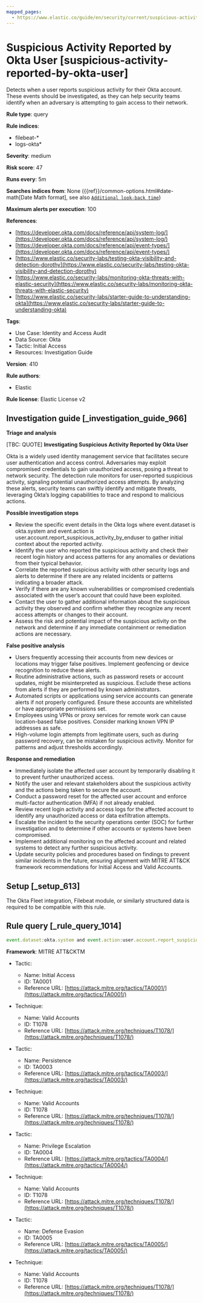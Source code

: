 ```yaml
---
mapped_pages:
  - https://www.elastic.co/guide/en/security/current/suspicious-activity-reported-by-okta-user.html
---
```


# Suspicious Activity Reported by Okta User [suspicious-activity-reported-by-okta-user]

Detects when a user reports suspicious activity for their Okta account. These events should be investigated, as they can help security teams identify when an adversary is attempting to gain access to their network.

**Rule type**: query

**Rule indices**:

* filebeat-*
* logs-okta*

**Severity**: medium

**Risk score**: 47

**Runs every**: 5m

**Searches indices from**: None ({{ref}}/common-options.html#date-math[Date Math format], see also [`Additional look-back time`](docs-content://solutions/security/detect-and-alert/create-detection-rule.md#rule-schedule))

**Maximum alerts per execution**: 100

**References**:

* [https://developer.okta.com/docs/reference/api/system-log/](https://developer.okta.com/docs/reference/api/system-log/)
* [https://developer.okta.com/docs/reference/api/event-types/](https://developer.okta.com/docs/reference/api/event-types/)
* [https://www.elastic.co/security-labs/testing-okta-visibility-and-detection-dorothy](https://www.elastic.co/security-labs/testing-okta-visibility-and-detection-dorothy)
* [https://www.elastic.co/security-labs/monitoring-okta-threats-with-elastic-security](https://www.elastic.co/security-labs/monitoring-okta-threats-with-elastic-security)
* [https://www.elastic.co/security-labs/starter-guide-to-understanding-okta](https://www.elastic.co/security-labs/starter-guide-to-understanding-okta)

**Tags**:

* Use Case: Identity and Access Audit
* Data Source: Okta
* Tactic: Initial Access
* Resources: Investigation Guide

**Version**: 410

**Rule authors**:

* Elastic

**Rule license**: Elastic License v2

## Investigation guide [_investigation_guide_966]

**Triage and analysis**

[TBC: QUOTE]
**Investigating Suspicious Activity Reported by Okta User**

Okta is a widely used identity management service that facilitates secure user authentication and access control. Adversaries may exploit compromised credentials to gain unauthorized access, posing a threat to network security. The detection rule monitors for user-reported suspicious activity, signaling potential unauthorized access attempts. By analyzing these alerts, security teams can swiftly identify and mitigate threats, leveraging Okta’s logging capabilities to trace and respond to malicious actions.

**Possible investigation steps**

* Review the specific event details in the Okta logs where event.dataset is okta.system and event.action is user.account.report_suspicious_activity_by_enduser to gather initial context about the reported activity.
* Identify the user who reported the suspicious activity and check their recent login history and access patterns for any anomalies or deviations from their typical behavior.
* Correlate the reported suspicious activity with other security logs and alerts to determine if there are any related incidents or patterns indicating a broader attack.
* Verify if there are any known vulnerabilities or compromised credentials associated with the user’s account that could have been exploited.
* Contact the user to gather additional information about the suspicious activity they observed and confirm whether they recognize any recent access attempts or changes to their account.
* Assess the risk and potential impact of the suspicious activity on the network and determine if any immediate containment or remediation actions are necessary.

**False positive analysis**

* Users frequently accessing their accounts from new devices or locations may trigger false positives. Implement geofencing or device recognition to reduce these alerts.
* Routine administrative actions, such as password resets or account updates, might be misinterpreted as suspicious. Exclude these actions from alerts if they are performed by known administrators.
* Automated scripts or applications using service accounts can generate alerts if not properly configured. Ensure these accounts are whitelisted or have appropriate permissions set.
* Employees using VPNs or proxy services for remote work can cause location-based false positives. Consider marking known VPN IP addresses as safe.
* High-volume login attempts from legitimate users, such as during password recovery, can be mistaken for suspicious activity. Monitor for patterns and adjust thresholds accordingly.

**Response and remediation**

* Immediately isolate the affected user account by temporarily disabling it to prevent further unauthorized access.
* Notify the user and relevant stakeholders about the suspicious activity and the actions being taken to secure the account.
* Conduct a password reset for the affected user account and enforce multi-factor authentication (MFA) if not already enabled.
* Review recent login activity and access logs for the affected account to identify any unauthorized access or data exfiltration attempts.
* Escalate the incident to the security operations center (SOC) for further investigation and to determine if other accounts or systems have been compromised.
* Implement additional monitoring on the affected account and related systems to detect any further suspicious activity.
* Update security policies and procedures based on findings to prevent similar incidents in the future, ensuring alignment with MITRE ATT&CK framework recommendations for Initial Access and Valid Accounts.


## Setup [_setup_613]

The Okta Fleet integration, Filebeat module, or similarly structured data is required to be compatible with this rule.


## Rule query [_rule_query_1014]

```js
event.dataset:okta.system and event.action:user.account.report_suspicious_activity_by_enduser
```

**Framework**: MITRE ATT&CKTM

* Tactic:

    * Name: Initial Access
    * ID: TA0001
    * Reference URL: [https://attack.mitre.org/tactics/TA0001/](https://attack.mitre.org/tactics/TA0001/)

* Technique:

    * Name: Valid Accounts
    * ID: T1078
    * Reference URL: [https://attack.mitre.org/techniques/T1078/](https://attack.mitre.org/techniques/T1078/)

* Tactic:

    * Name: Persistence
    * ID: TA0003
    * Reference URL: [https://attack.mitre.org/tactics/TA0003/](https://attack.mitre.org/tactics/TA0003/)

* Technique:

    * Name: Valid Accounts
    * ID: T1078
    * Reference URL: [https://attack.mitre.org/techniques/T1078/](https://attack.mitre.org/techniques/T1078/)

* Tactic:

    * Name: Privilege Escalation
    * ID: TA0004
    * Reference URL: [https://attack.mitre.org/tactics/TA0004/](https://attack.mitre.org/tactics/TA0004/)

* Technique:

    * Name: Valid Accounts
    * ID: T1078
    * Reference URL: [https://attack.mitre.org/techniques/T1078/](https://attack.mitre.org/techniques/T1078/)

* Tactic:

    * Name: Defense Evasion
    * ID: TA0005
    * Reference URL: [https://attack.mitre.org/tactics/TA0005/](https://attack.mitre.org/tactics/TA0005/)

* Technique:

    * Name: Valid Accounts
    * ID: T1078
    * Reference URL: [https://attack.mitre.org/techniques/T1078/](https://attack.mitre.org/techniques/T1078/)



